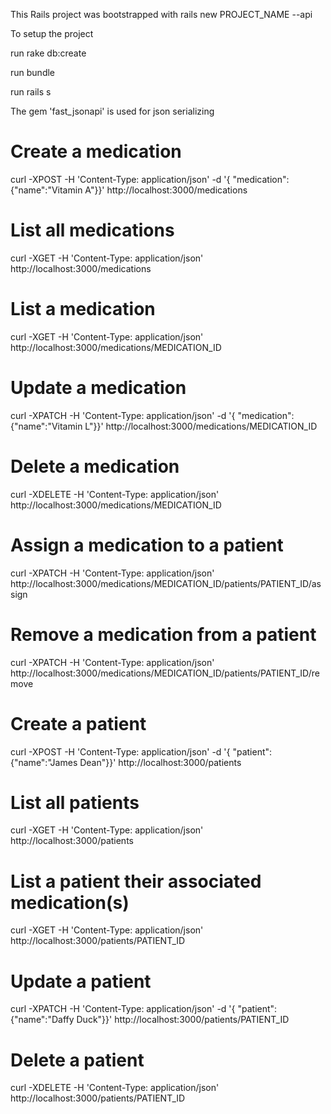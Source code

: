 
This Rails project was bootstrapped with rails new PROJECT_NAME --api

To setup the project

  run rake db:create

  run bundle

  run rails s

The gem 'fast_jsonapi' is used for json serializing

# Create a medication
curl -XPOST -H 'Content-Type: application/json' -d '{ "medication": {"name":"Vitamin A"}}' http://localhost:3000/medications

# List all medications
curl -XGET -H 'Content-Type: application/json'
http://localhost:3000/medications

# List a medication
curl -XGET -H 'Content-Type: application/json'
http://localhost:3000/medications/MEDICATION_ID

# Update a medication
curl -XPATCH -H 'Content-Type: application/json' -d '{ "medication": {"name":"Vitamin L"}}' http://localhost:3000/medications/MEDICATION_ID

# Delete a medication
curl -XDELETE -H 'Content-Type: application/json'
http://localhost:3000/medications/MEDICATION_ID

# Assign a medication to a patient
curl -XPATCH -H 'Content-Type: application/json'
http://localhost:3000/medications/MEDICATION_ID/patients/PATIENT_ID/assign

# Remove a medication from a patient
curl -XPATCH -H 'Content-Type: application/json'
http://localhost:3000/medications/MEDICATION_ID/patients/PATIENT_ID/remove

# Create a patient
curl -XPOST -H 'Content-Type: application/json' -d '{ "patient": {"name":"James Dean"}}' http://localhost:3000/patients

# List all patients
curl -XGET -H 'Content-Type: application/json'
http://localhost:3000/patients

# List a patient their associated medication(s)
curl -XGET -H 'Content-Type: application/json'
http://localhost:3000/patients/PATIENT_ID

# Update a patient
curl -XPATCH -H 'Content-Type: application/json' -d '{ "patient": {"name":"Daffy Duck"}}' http://localhost:3000/patients/PATIENT_ID

# Delete a patient
curl -XDELETE -H 'Content-Type: application/json'
http://localhost:3000/patients/PATIENT_ID
